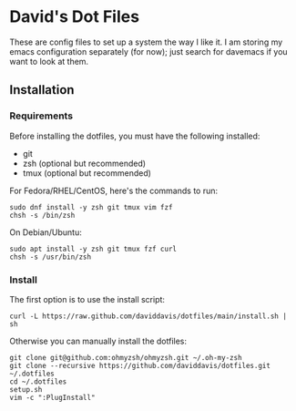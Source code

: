 David's Dot Files
=================

These are config files to set up a system the way I like it. I am storing my emacs configuration
separately (for now); just search for davemacs if you want to look at them.

Installation
-----------

### Requirements

Before installing the dotfiles, you must have the following installed:

* git
* zsh (optional but recommended)
* tmux (optional but recommended)

For Fedora/RHEL/CentOS, here's the commands to run:

```
sudo dnf install -y zsh git tmux vim fzf
chsh -s /bin/zsh
```

On Debian/Ubuntu:

```
sudo apt install -y zsh git tmux fzf curl
chsh -s /usr/bin/zsh
```

### Install

The first option is to use the install script:

    curl -L https://raw.github.com/daviddavis/dotfiles/main/install.sh | sh


Otherwise you can manually install the dotfiles:

    git clone git@github.com:ohmyzsh/ohmyzsh.git ~/.oh-my-zsh
    git clone --recursive https://github.com/daviddavis/dotfiles.git ~/.dotfiles
    cd ~/.dotfiles
    setup.sh
    vim -c ":PlugInstall"
